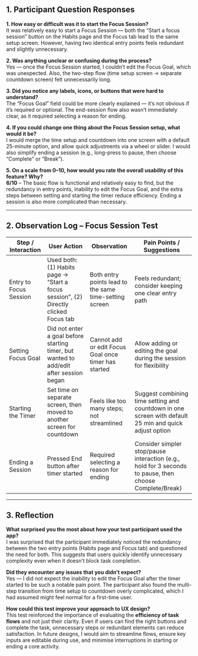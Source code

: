 ## 1. Participant Question Responses

**1. How easy or difficult was it to start the Focus Session?**  
It was relatively easy to start a Focus Session — both the “Start a focus session” button on the Habits page and the Focus tab lead to the same setup screen. However, having two identical entry points feels redundant and slightly unnecessary.  

**2. Was anything unclear or confusing during the process?**  
Yes — once the Focus Session started, I couldn’t edit the Focus Goal, which was unexpected. Also, the two-step flow (time setup screen → separate countdown screen) felt unnecessarily long.  

**3. Did you notice any labels, icons, or buttons that were hard to understand?**  
The “Focus Goal” field could be more clearly explained — it’s not obvious if it’s required or optional. The end-session flow also wasn’t immediately clear, as it required selecting a reason for ending.  

**4. If you could change one thing about the Focus Session setup, what would it be?**  
I would merge the time setup and countdown into one screen with a default 25-minute option, and allow quick adjustments via a wheel or slider. I would also simplify ending a session (e.g., long-press to pause, then choose “Complete” or “Break”).  

**5. On a scale from 0–10, how would you rate the overall usability of this feature? Why?**  
**6/10** – The basic flow is functional and relatively easy to find, but the redundancy in entry points, inability to edit the Focus Goal, and the extra steps between setting and starting the timer reduce efficiency. Ending a session is also more complicated than necessary.  

---

## 2. Observation Log – Focus Session Test

| Step / Interaction       | User Action | Observation | Pain Points / Suggestions |
|--------------------------|-------------|-------------|---------------------------|
| Entry to Focus Session   | Used both: (1) Habits page → “Start a focus session”, (2) Directly clicked Focus tab | Both entry points lead to the same time-setting screen | Feels redundant; consider keeping one clear entry path |
| Setting Focus Goal       | Did not enter a goal before starting timer, but wanted to add/edit after session began | Cannot add or edit Focus Goal once timer has started | Allow adding or editing the goal during the session for flexibility |
| Starting the Timer       | Set time on separate screen, then moved to another screen for countdown | Feels like too many steps; not streamlined | Suggest combining time setting and countdown in one screen with default 25 min and quick adjust option |
| Ending a Session         | Pressed End button after timer started | Required selecting a reason for ending | Consider simpler stop/pause interaction (e.g., hold for 3 seconds to pause, then choose Complete/Break) |

---

## 3. Reflection

**What surprised you the most about how your test participant used the app?**  
I was surprised that the participant immediately noticed the redundancy between the two entry points (Habits page and Focus tab) and questioned the need for both. This suggests that users quickly identify unnecessary complexity even when it doesn’t block task completion.  

**Did they encounter any issues that you didn’t expect?**  
Yes — I did not expect the inability to edit the Focus Goal after the timer started to be such a notable pain point. The participant also found the multi-step transition from time setup to countdown overly complicated, which I had assumed might feel normal for a first-time user.  

**How could this test improve your approach to UX design?**  
This test reinforced the importance of evaluating the **efficiency of task flows** and not just their clarity. Even if users can find the right buttons and complete the task, unnecessary steps or redundant elements can reduce satisfaction. In future designs, I would aim to streamline flows, ensure key inputs are editable during use, and minimise interruptions in starting or ending a core activity.  
